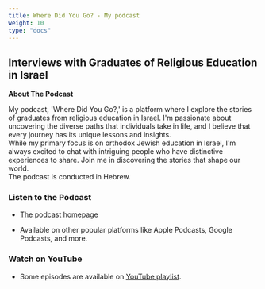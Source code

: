 ```yaml
---
title: Where Did You Go? - My podcast
weight: 10
type: "docs"
---
```

## Interviews with Graduates of Religious Education in Israel

**About The Podcast**

My podcast, 'Where Did You Go?,' is a platform where I explore the stories of graduates from religious education in Israel. I'm passionate about uncovering the diverse paths that individuals take in life, and I believe that every journey has its unique lessons and insights.  
While my primary focus is on orthodox Jewish education in Israel, I'm always excited to chat with intriguing people who have distinctive experiences to share. Join me in discovering the stories that shape our world.  
The podcast is conducted in Hebrew.

### Listen to the Podcast

- <a href="https://podcasters.spotify.com/pod/show/hisway" target="_blank" rel="noopener noreferrer">The podcast homepage</a>


- Available on other popular platforms like Apple Podcasts, Google Podcasts, and more.

### Watch on YouTube

- Some episodes are available on <a href="https://youtube.com/playlist?list=PLVJp0Icd_QJ9eQz9Q6PiNG4t98hRhHHpb&si=EB_20Nt12N3ppRZ8" target="_blank" rel="noopener noreferrer">YouTube playlist</a>.
